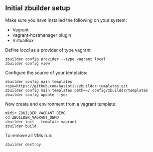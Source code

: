 ## Initial zbuilder setup

Make sure you have installed the following on your system:

* Vagrant
* vagrant-hostmanager plugin
* VirtualBox

Define *local* as a provider of type vagrant
```
zbuilder config provider --type vagrant local
zbuilder config view
```

Configure the source of your templates:
```
zbuilder config main templates repo=https://github.com/hasiotis/zbuilder-templates.git
zbuilder config main templates path=~/.config/zbuilder/templates
zbuilder config update --yes
```

Now create and environment from a vagrant template:
```
mkdir ZBUILDER_VAGRANT_DEMO
cd ZBUILDER_VAGRANT_DEMO
zbuilder init --template vagrant
zbuilder build
```

To remove all VMs run:
```
zbuilder destroy
```
